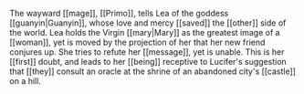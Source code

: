 The wayward [[mage]], [[Primo]], tells Lea of the goddess [[guanyin|Guanyin]], whose love and mercy [[saved]] the [[other]] side of the world. Lea holds the Virgin [[mary|Mary]] as the greatest image of a [[woman]], yet is moved by the projection of her that her new friend conjures up. She tries to refute her [[message]], yet is unable. This is her [[first]] doubt, and leads to her [[being]] receptive to Lucifer's suggestion that [[they]] consult an oracle at the shrine of an abandoned city's [[castle]] on a hill. 